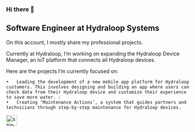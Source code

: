 ### Hi there 👋

## Software Engineer at Hydraloop Systems

On this account, I mostly share my professional projects.

Currently at Hydraloop, I’m working on expanding the Hydraloop Device Manager, an IoT platform that connects all Hydraloop devices.

Here are the projects I’m currently focused on:

	•	Leading the development of a new mobile app platform for Hydraloop customers. This involves designing and building an app where users can check data from their Hydraloop device and customize their experience to save more water. 💧
	•	Creating ‘Maintenance Actions’, a system that guides partners and technicians through step-by-step maintenance for Hydraloop devices.




<p align="left">

<a href="https://www.linkedin.com/in/stijn-timmerman058" target="blank"><img align="center" src="https://github.com/kmhmubin/kmhmubin/blob/master/assets/linkedin.svg" alt="stijn" height="30" width="30" /></a>


